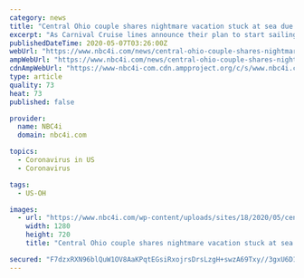 ```yaml
---
category: news
title: "Central Ohio couple shares nightmare vacation stuck at sea due to COVID-19"
excerpt: "As Carnival Cruise lines announce their plan to start sailing in early August, amid coronavirus concerns, one central Ohio couple is sharing their harrowing story of a"
publishedDateTime: 2020-05-07T03:26:00Z
webUrl: "https://www.nbc4i.com/news/central-ohio-couple-shares-nightmare-vacation-stuck-at-sea-due-to-covid-19/"
ampWebUrl: "https://www.nbc4i.com/news/central-ohio-couple-shares-nightmare-vacation-stuck-at-sea-due-to-covid-19/amp/"
cdnAmpWebUrl: "https://www-nbc4i-com.cdn.ampproject.org/c/s/www.nbc4i.com/news/central-ohio-couple-shares-nightmare-vacation-stuck-at-sea-due-to-covid-19/amp/"
type: article
quality: 73
heat: 73
published: false

provider:
  name: NBC4i
  domain: nbc4i.com

topics:
  - Coronavirus in US
  - Coronavirus

tags:
  - US-OH

images:
  - url: "https://www.nbc4i.com/wp-content/uploads/sites/18/2020/05/central-ohio-couple.jpg?w=1280&h=720&crop=1"
    width: 1280
    height: 720
    title: "Central Ohio couple shares nightmare vacation stuck at sea due to COVID-19"

secured: "F7dzxRXN96blQuW1OV8AaKPqtEGsiRxojrsDrsLzgH+swzA69Txy//3gxU6D1v22I6YfHFMlR3IZ42yF1AAwjoyXa1D9+8V855I506w+0ZxM48d3VIQtsCIJpFO6gid7/KvZGFIFNQcg+iQNYrMV3Cwn3UK0ZAyjqR4kIo59X8Pw0QaJb982JGuF6/51exf5BGLHKCPI9m0u8cfTfZHvh3VPSGbbbM+u7ME+4uuSh61E8YLpHYvWFbLSciqCeRb9Ry+HGT6hSfdimIG7z40Km3JF0Aiy1ynhsuyIDTb3q+ptufGbKkj0+VTncuAHvQmYY31hRfniVdKyxFa6QtyYVgDPCwA/+FPvWwGrd4uszv79GUXYnJx0ewtr7g8CZNoQvm0CUmBLexkpsk7I9NjMM6/exNhKXT2J3ZnpOqKPdNN2jpxlcXv7Y5+PJRqoqFeP5Srzrx0n8bo/DX+z3ajtspg9wQ5oCCJiu0Dyk8ZbmBI=;EoL/IE29Xj1CujEJN10QMw=="
---
```


